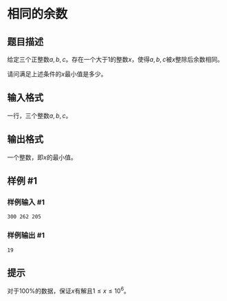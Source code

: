 # 相同的余数

## 题目描述

给定三个正整数$a, b, c$。存在一个大于$1$的整数$x$，使得$a, b, c$被$x$整除后余数相同。

请问满足上述条件的$x$最小值是多少。

## 输入格式

一行，三个整数$a, b, c$。

## 输出格式

一个整数，即$x$的最小值。

## 样例 #1

### 样例输入 #1

```
300 262 205
```

### 样例输出 #1

```
19
```

## 提示

对于$100\%$的数据，保证$x$有解且$1 \leq x \leq 10^6$。